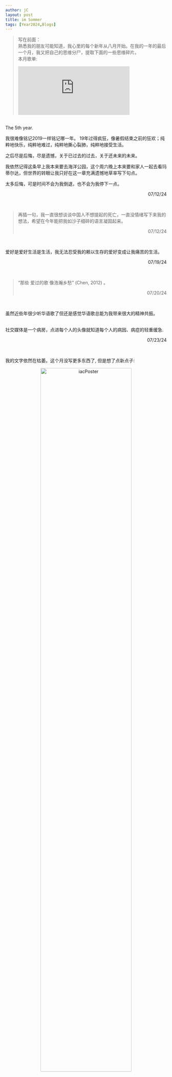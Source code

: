 ```yaml
---
author: jC
layout: post
title: im Sommer
tags: [Year2024,Blogs]
---
```


> 写在前面： <br>  熟悉我的朋友可能知道，我心里的每个新年从八月开始。在我的一年的最后一个月，我又把自己的思维分尸，提取下面的一些思维碎片。 
> <br> 本月歌单: 
>  <iframe src="https://open.spotify.com/embed/playlist/1Ge1iN1o2085iy1fef5zM2?utm_source=generator" width="75%" height="152" frameBorder="0" allowtransparency="true"></iframe>

<br> 
The 5th year. 

我很难像铭记2019一样铭记哪一年。 19年过得疯狂，像暑假结束之前的狂欢；纯粹地快乐，纯粹地难过，纯粹地撕心裂肺，纯粹地接受生活。

之后尽是后悔，尽是遗憾，关于已过去的过去，关于还未来的未来。

我依然记得这条早上我本来要去海洋公园，这个周六晚上本来要和家人一起去看玛蒂尔达，但世界的转眼让我只好在这一章充满遗憾地草率写下句点。

太多后悔，可是时间不会为我倒退，也不会为我停下一点。

<p align="right">07/12/24</p> 

<br>

> 再插一句，我一直很想谈谈中国人不想提起的死亡，一直没情绪写下来我的想法，希望在今年能把我如沙子细碎的语言凝固起来。
> <br> <p align="right">07/12/24</p> 

<br>

爱好是爱好生活是生活，我无法忍受我的赖以生存的爱好变成让我痛苦的生活。

 <p align="right">07/19/24</p> 


<br>

> “那些 爱过的歌 像浩瀚乡愁” (Chen, 2012) 。
> <br> <p align="right">07/20/24</p> 

<br>

虽然近些年很少听华语歌了但还是感觉华语歌总能为我带来很大的精神共振。

<br>
社交媒体是一个病房，点进每个人的头像就知道每个人的病因、病症的轻重缓急.

<p align="right">07/23/24</p> 

<br>

我的文字依然在枯萎。这个月没写更多东西了, 但是想了点新点子:  <br>

 <p align="middle"> <img src="https://ice.frostsky.com/2024/07/25/16c51be12c207bb4fb459964f0197686.png" alt="iacPoster" width="75%">
 <br>正在持续构思中，希望八月可以把整理出来的歌放到歌单里。
</p> 
